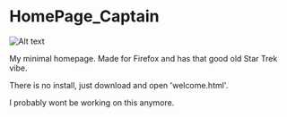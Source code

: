 # HomePage_Captain

![Alt text](https://raw.githubusercontent.com/DaTrainao/HomePage_Captain/master/scrot.png )

My minimal homepage. Made for Firefox and has that good old Star Trek vibe.

There is no install, just download and open 'welcome.html'. 

I probably wont be working on this anymore.
